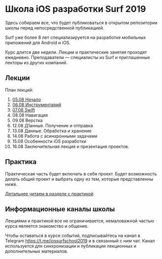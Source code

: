 # Школа iOS разработки Surf 2019

Здесь собираем все, что будет публиковаться в открытом репозитории школы перед непосредственной публикацией.

Surf уже более 8 лет специализируется на разработке мобильных приложений для Android и iOS.

Курс длится две недели. Лекции и практические занятия проходят ежедневно.
Преподаватели — специалисты из Surf и приглашенные лекторы из других компаний.

## Лекции

План лекций:

1. [05.08 Начало](lectures/lecture1)
2. [06.08 Инструментарий](lectures/lecture2)
3. [07.08 Swift](lectures/lecture3)
4. 08.08 Навигация
5. 09.08 Верстка
6. 12.08 Д1анные. Получение и отправка
7. 13.08 Данные. Обработка и хранение
8. 14.08 Работа с асинхронными задачами
9. 15.08 Особенности iOS разработки
10. 16.08 Заключительная лекция и презентация проектов.

## Практика

Практическая часть будет включать в себя проект. Будет возможность делать общий проект и выбрать одну из тем, которые представленны ниже.

[Детальнее читаем в разделе с практикой](practice.md)

## Информационные каналы школы

Лекциями и практикой все не ограничивается, немаловажной частью курса является знакомство и общение.

Чтобы оставаться в курсе событий, подписывайтесь на канал в Telegram https://t.me/iossurfschool2019 и в связанный с ним чат.
Канал используется для синхронизации и публикации лекционных и дополнительных материалов.
